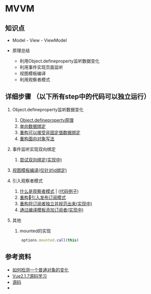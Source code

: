 # MVVM

知识点
---
- Model - View - ViewModel

- 原理总结
    - 利用Object.defineproperty监听数据变化
    - 利用事件实现页面监听
    - 视图模板编译
    - 利用观察者模式

详细步骤 （以下所有step中的代码可以独立运行）
----

1. Object.defineproperty监听数据变化
    1. [Object.defineproperty原理](ch14.md)
    1. [单向数据绑定](../src/mvvm/step1)
    1. [重构可以接受非固定值数据绑定](../src/mvvm/step2)
    1. [重构面向对象写法](../src/mvvm/step3)
1. 事件监听实现双向绑定
    1. [尝试双向绑定(实现中)]()

1. [视图模板编译(仅针对id绑定)](../src/mvvm/step5)

1. 引入观察者模式
    1. [什么是观察者模式](ch15.md) | ([代码例子](../src/observer))
    1. [重构引入发布订阅模式](../src/mvvm/step4)
    1. [重构将订阅者独立并规范出来(实现中)]()
    1. [通过编译模板添加订阅者(实现中)]()
1. 其他
    1. mounted的实现
    ```js
        options.mounted.call(this)
    ```

参考资料
----
- [如何检测一个普通对象的变化](http://hcysun.me/2016/04/28/JavaScript%E5%AE%9E%E7%8E%B0MVVM%E4%B9%8B%E6%88%91%E5%B0%B1%E6%98%AF%E6%83%B3%E7%9B%91%E6%B5%8B%E4%B8%80%E4%B8%AA%E6%99%AE%E9%80%9A%E5%AF%B9%E8%B1%A1%E7%9A%84%E5%8F%98%E5%8C%96/)
- [Vue2.1.7源码学习](http://hcysun.me/2017/03/03/Vue源码学习)
- [源码](https://github.com/HcySunYang/vue-design)
- 

